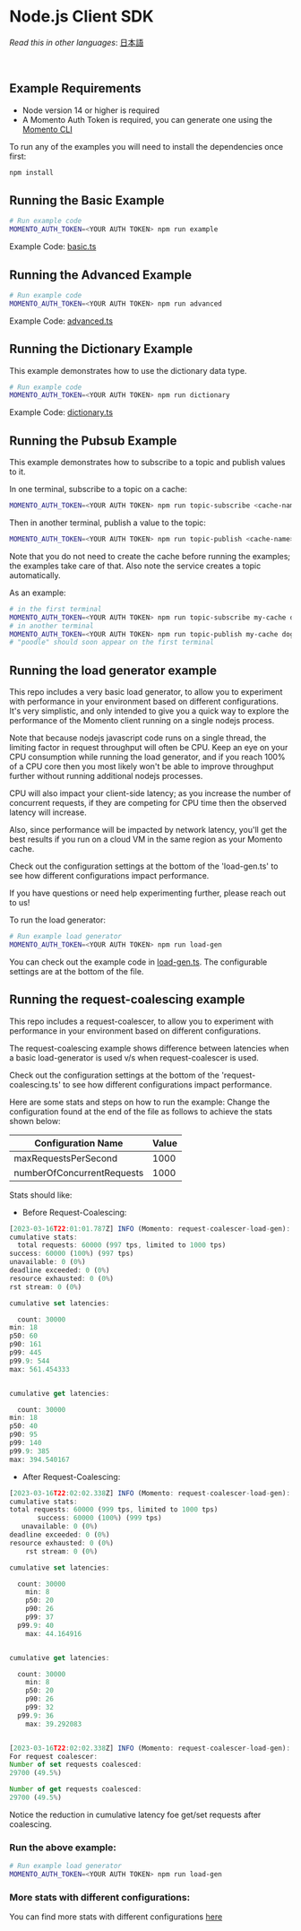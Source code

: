 # Node.js Client SDK

_Read this in other languages_: [日本語](README.ja.md)

<br>

## Example Requirements

- Node version 14 or higher is required
- A Momento Auth Token is required, you can generate one using the [Momento CLI](https://github.com/momentohq/momento-cli)

To run any of the examples you will need to install the dependencies once first:

```bash
npm install
```

## Running the Basic Example

```bash
# Run example code
MOMENTO_AUTH_TOKEN=<YOUR AUTH TOKEN> npm run example
```

Example Code: [basic.ts](basic.ts)

## Running the Advanced Example

```bash
# Run example code
MOMENTO_AUTH_TOKEN=<YOUR AUTH TOKEN> npm run advanced
```

Example Code: [advanced.ts](advanced.ts)

## Running the Dictionary Example

This example demonstrates how to use the dictionary data type.

```bash
# Run example code
MOMENTO_AUTH_TOKEN=<YOUR AUTH TOKEN> npm run dictionary
```

Example Code: [dictionary.ts](dictionary.ts)

## Running the Pubsub Example

This example demonstrates how to subscribe to a topic and publish values to it.

In one terminal, subscribe to a topic on a cache:

```bash
MOMENTO_AUTH_TOKEN=<YOUR AUTH TOKEN> npm run topic-subscribe <cache-name> <topic-name>
```

Then in another terminal, publish a value to the topic:

```bash
MOMENTO_AUTH_TOKEN=<YOUR AUTH TOKEN> npm run topic-publish <cache-name> <topic-name> <value>
```

Note that you do not need to create the cache before running the examples; the examples take care of that. Also note the service creates a topic automatically.

As an example:

```bash
# in the first terminal
MOMENTO_AUTH_TOKEN=<YOUR AUTH TOKEN> npm run topic-subscribe my-cache dogs
# in another terminal
MOMENTO_AUTH_TOKEN=<YOUR AUTH TOKEN> npm run topic-publish my-cache dogs poodle
# "poodle" should soon appear on the first terminal
```

## Running the load generator example

This repo includes a very basic load generator, to allow you to experiment with
performance in your environment based on different configurations. It's very
simplistic, and only intended to give you a quick way to explore the performance
of the Momento client running on a single nodejs process.

Note that because nodejs javascript code runs on a single thread, the limiting
factor in request throughput will often be CPU. Keep an eye on your CPU
consumption while running the load generator, and if you reach 100%
of a CPU core then you most likely won't be able to improve throughput further
without running additional nodejs processes.

CPU will also impact your client-side latency; as you increase the number of
concurrent requests, if they are competing for CPU time then the observed
latency will increase.

Also, since performance will be impacted by network latency, you'll get the best
results if you run on a cloud VM in the same region as your Momento cache.

Check out the configuration settings at the bottom of the 'load-gen.ts' to
see how different configurations impact performance.

If you have questions or need help experimenting further, please reach out to us!

To run the load generator:

```bash
# Run example load generator
MOMENTO_AUTH_TOKEN=<YOUR AUTH TOKEN> npm run load-gen
```

You can check out the example code in [load-gen.ts](load-gen.ts). The configurable
settings are at the bottom of the file.

## Running the request-coalescing example

This repo includes a request-coalescer, to allow you to experiment
with performance in your environment based on different configurations.

The request-coalescing example shows difference between latencies when
a basic load-generator is used v/s when request-coalescer is used.

Check out the configuration settings at the bottom of the 'request-coalescing.ts' to
see how different configurations impact performance.

Here are some stats and steps on how to run the example:
Change the configuration found at the end of the file as follows to achieve the stats shown below:

| Configuration Name         | Value |
|----------------------------|-------|
| maxRequestsPerSecond       | 1000  |
| numberOfConcurrentRequests | 1000  |

Stats should like:
- Before Request-Coalescing:

```javascript
[2023-03-16T22:01:01.787Z] INFO (Momento: request-coalescer-load-gen):
cumulative stats:
  total requests: 60000 (997 tps, limited to 1000 tps)
success: 60000 (100%) (997 tps)
unavailable: 0 (0%)
deadline exceeded: 0 (0%)
resource exhausted: 0 (0%)
rst stream: 0 (0%)

cumulative set latencies:

  count: 30000
min: 18
p50: 60
p90: 161
p99: 445
p99.9: 544
max: 561.454333


cumulative get latencies:

  count: 30000
min: 18
p50: 40
p90: 95
p99: 140
p99.9: 385
max: 394.540167
```

- After Request-Coalescing:

```javascript
[2023-03-16T22:02:02.338Z] INFO (Momento: request-coalescer-load-gen):
cumulative stats:
total requests: 60000 (999 tps, limited to 1000 tps)
       success: 60000 (100%) (999 tps)
   unavailable: 0 (0%)
deadline exceeded: 0 (0%)
resource exhausted: 0 (0%)
    rst stream: 0 (0%)

cumulative set latencies:

  count: 30000
    min: 8
    p50: 20
    p90: 26
    p99: 37
  p99.9: 40
    max: 44.164916


cumulative get latencies:

  count: 30000
    min: 8
    p50: 20
    p90: 26
    p99: 32
  p99.9: 36
    max: 39.292083


[2023-03-16T22:02:02.338Z] INFO (Momento: request-coalescer-load-gen):
For request coalescer:
Number of set requests coalesced:
29700 (49.5%)

Number of get requests coalesced:
29700 (49.5%)
```
Notice the reduction in cumulative latency foe get/set requests after coalescing.

### Run the above example:
```bash
# Run example load generator
MOMENTO_AUTH_TOKEN=<YOUR AUTH TOKEN> npm run load-gen
```

### More stats with different configurations:
You can find more stats with different configurations
[here](https://momentohq.notion.site/Request-Coalescing-Stats-7c4efeeab9d448538647712e3d7e1dff)
